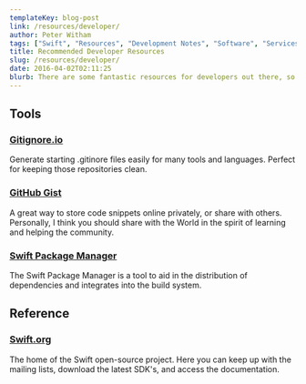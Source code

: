 ```yaml
---
templateKey: blog-post
link: /resources/developer/
author: Peter Witham
tags: ["Swift", "Resources", "Development Notes", "Software", "Services"]
title: Recommended Developer Resources
slug: /resources/developer/
date: 2016-04-02T02:11:25
blurb: There are some fantastic resources for developers out there, so many that it can be impossible to find the really great ones. Here is a list of those that I think are indispensable as a developer.
---
```


## Tools

### [Gitignore.io](https://www.gitignore.io/)

Generate starting .gitinore files easily for many tools and languages. Perfect for keeping those repositories clean.

### [GitHub Gist](https://gist.github.com/)

A great way to store code snippets online privately, or share with others. Personally, I think you should share with the World in the spirit of learning and helping the community.

### [Swift Package Manager](https://swift.org/package-manager/)

The Swift Package Manager is a tool to aid in the distribution of dependencies and integrates into the build system.

## Reference

### [Swift.org](https://swift.org/)

The home of the Swift open-source project. Here you can keep up with the mailing lists, download the latest SDK's, and access the documentation.
